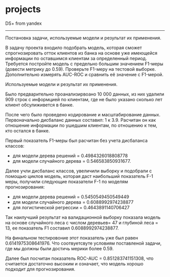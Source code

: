 # projects
 DS+ from yandex
****

Постановка задачи, используемые модели и результат их применения.

В задачу проекта входило подобрать модель, которая сможет спрогнозировать отток клиентов из банка на основе уже имеющейся информации по  оставшимся клиентам за определенный период.
Требуется постройте модель с предельно большим значением F1-меры (довести метрику до 0.59). Проверьте F1-меру на тестовой выборке.
Дополнительно измерять AUC-ROC и сравнить её значение с F1-мерой.



Используемые модели и результат их применения.

Было предварительно проанализирвоано 10 000 данных, из них удалили 909 строк с информцией по клиентам, где не было указано сколько лет клиент обсулиживется в банке.

После чего было проведено кодирование и масштабирование данных. Первоначально дисбаланс данных составил: 1 к 3.9. Расчитан он как отношение информации по ушедшим клиентам, по отношению к тем, кто остался в банке.

Первый показатель F1-меры был расчитан без учета дисбаланса классов:
- для модели дерева решений = 0.4984326018808778
- для модели случайного дерева = 0.546583850931677.

Далее учли дисбаланс классов, увеличили выборку и подобрали с помощью циклов модель, которая даст наибольший показатель F-1 меры, получили следующие показатели F-1 по моделям прогнозирования:
- для модели дерева решений = 0.5450549450549449
- для модели случайного дерева = 0.6088992974238877
- для логистической регрессии  = 0.4643891140706427


Так наилучший результат на валидационной выборку показала модель на основе случайного леса с числом деревьев= 47 и глубиной леса = 13, ее показатель F1 составил 0.6088992974238877.

На финальном тестировоние этот показатель уже был равен 0.6141975308641976. Что соотвуетсвуте условиям поставленой задачи, где мы должны были достичь мерики более 0.59.

Далее был посчитан показатель ROC-AUC = 0.851283741151308, что считается достаточно высоким и означает, что модель хорошо подходит для прогнозирования.

